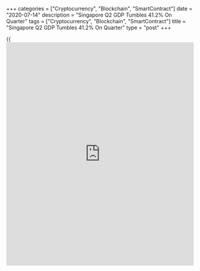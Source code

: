 +++
categories = ["Cryptocurrency", "Blockchain", "SmartContract"]
date = "2020-07-14"
description = "Singapore Q2 GDP Tumbles 41.2% On Quarter"
tags = ["Cryptocurrency", "Blockchain", "SmartContract"]
title = "Singapore Q2 GDP Tumbles 41.2% On Quarter"
type = "post"
+++

{{<iframe id="large-banner" src="https://www.bounty.group/#slide=7.0" width="100%" height="600" scrolling="no" style="border: 0px solid rgb(216, 221, 230); border-radius: 3px;">}}

Singapore's gross domestic product plummeted a seasonally adjusted
annualized 41.2 percent on quarter in the second quarter of 2020, the
Ministry of Trade and Industry said in Tuesday's advance estimate - with
the fall owing largely to the COVID-19 pandemic.

That missed forecasts for a drop of 37.4 percent following the upwardly
revised 3.3 percent contraction in the previous three months (originally
-4.7 percent).

On a yearly basis, Singapore's GDP sank 12.6 percent - again shy of
expectations for 10.5 percent following the upwardly revised 0.3 percent
fall in the three months prior (originally -0.7 percent).

The manufacturing sector grew 2.5 percent on year in the second quarter,
slower than the 8.2 percent growth in the previous quarter - primarily
due to a surge in output in the biomedical manufacturing cluster. On the
other hand, weak external demand and workplace disruptions weighed on
output in the chemicals, transport engineering and general manufacturing
clusters. On quarter, the manufacturing sector shrank by 23.1 percent, a
sharp reversal from the 45.5 percent expansion in the preceding quarter.

The construction sector contracted 54.7 percent on year, down sharply
from the 1.1 percent fall in the previous quarter. Construction output
weakened, which led to a stoppage of most construction activities during
the period, as well as manpower disruptions arising from additional
measures to curb the spread of COVID-19, including movement restrictions
at foreign worker dormitories. On quarter, the construction sector
shrank by 95.6 percent, far worse than the 12.2 percent contraction in
the preceding quarter.

The services producing industries shed 13.6 percent on year, steeper
than the 2.4 percent decline in the previous quarter. Within services,
tourism-related sectors like accommodation and the air transport sector
were severely affected by global and domestic travel restrictions, which
brought visitor arrivals and air travel to a standstill. Other outward-
oriented services sectors such as wholesale trade and water transport
were adversely affected by a fall in external demand as many countries
around the world grappled with the COVID-19 pandemic. On quarter, the
services producing industries shrank 37.7 percent, extending the 13.4
percent decline in Q1.

For comments and feedback [contact](https://www.playgroundfx.com/contact/): editorial@rtt[news](https://www.letsplayfx.com/blog/forex-news-website/).com

[Economic News][1]

 **What parts of the world are seeing the best (and worst) economic
performances lately? Click[here][2] to check out our [Econ Scorecard][2]
and find out! See up-to-the-moment [ranking](https://www.playgroundfx.com/blog/crypto-exchange-ranking/)s for the best and worst
performers in [GDP][3], [unemployment rate][4], [inflation][5] and much
more.**

   1. www.rtt[news](https://www.letsplayfx.com/blog/forex-news-website/).com/Content/EconomicNews.aspx
   2. www.rtt[news](https://www.letsplayfx.com/blog/forex-news-website/).com/economic-scorecard/world-rank/PPI/highest-performance.aspx
   3. www.rtt[news](https://www.letsplayfx.com/blog/forex-news-website/).com/economic-scorecard/world-rank/GDP/highest-performance.aspx
   4. www.rtt[news](https://www.letsplayfx.com/blog/forex-news-website/).com/economic-scorecard/world-rank/unemployment-rate/lowest-performance.aspx
   5. www.rtt[news](https://www.letsplayfx.com/blog/forex-news-website/).com/economic-scorecard/world-rank/CPI/highest-performance.aspx